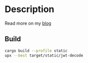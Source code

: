 # Description

Read more on my [blog](https://tpapad.com/posts/simple-jwt-parser-written-in-rust/)

## Build

```bash
cargo build --profile static
upx --best target/static/jwt-decode
```
